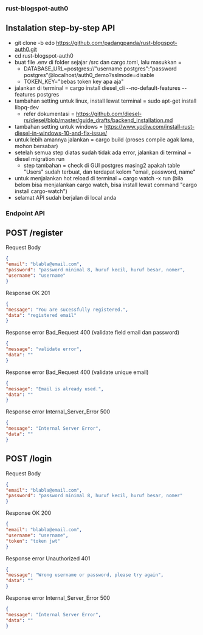 ### rust-blogspot-auth0

## Instalation step-by-step API

- git clone -b edo https://github.com/padangpanda/rust-blogspot-auth0.git
- cd rust-blogspot-auth0
- buat file .env di folder sejajar /src dan cargo.toml, lalu masukkan = 
  - DATABASE_URL=postgres://"username postgres":"password postgres"@localhost/auth0_demo?sslmode=disable
  - TOKEN_KEY="bebas token key apa aja"
- jalankan di terminal = cargo install diesel_cli --no-default-features --features postgres
- tambahan setting untuk linux, install lewat terminal = sudo apt-get install libpq-dev
  - refer dokumentasi = https://github.com/diesel-rs/diesel/blob/master/guide_drafts/backend_installation.md
- tambahan setting untuk windows = https://www.yodiw.com/install-rust-diesel-in-windows-10-and-fix-issue/
- untuk lebih amannya jalankan = cargo build (proses compile agak lama, mohon bersabar)
- setelah semua step diatas sudah tidak ada error, jalankan di terminal = diesel migration run
  - step tambahan = check di GUI postgres masing2 apakah table "Users" sudah terbuat, dan terdapat kolom "email, password, name"
- untuk menjalankan hot reload di terminal = cargo watch -x run (bila belom bisa menjalankan cargo watch, bisa install lewat command "cargo install cargo-watch")
- selamat API sudah berjalan di local anda

### Endpoint API
## POST /register

Request Body
```json
{
"email": "blabla@email.com",
"password": "password minimal 8, huruf kecil, huruf besar, nomer",
"username": "username"
}
```

Response OK 201
```json
{
"message": "You are sucessfully registered.",
"data": "registered email"
}
```

Response error Bad_Request 400 (validate field email dan password)
```json
{
"message": "validate error",
"data": ""
}
```

Response error Bad_Request 400 (validate unique email)
```json
{
"message": "Email is already used.",
"data": ""
}
```

Response error Internal_Server_Error 500
```json
{
"message": "Internal Server Error",
"data": ""
}
```
## POST /login

Request Body
```json
{
"email": "blabla@email.com",
"password": "password minimal 8, huruf kecil, huruf besar, nomer"
}
```

Response OK 200
```json
{
"email": "blabla@email.com",
"username": "username",
"token": "token jwt"
}
```

Response error Unauthorized 401
```json
{
"message": "Wrong username or password, please try again",
"data": ""
}
```

Response error Internal_Server_Error 500
```json
{
"message": "Internal Server Error",
"data": ""
}
```